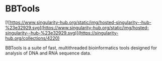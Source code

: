 # BBTools
[![https://www.singularity-hub.org/static/img/hosted-singularity--hub-%23e32929.svg](https://www.singularity-hub.org/static/img/hosted-singularity--hub-%23e32929.svg)](https://singularity-hub.org/collections/4220)

BBTools is a suite of fast, multithreaded bioinformatics tools designed for analysis of DNA and RNA sequence data.

